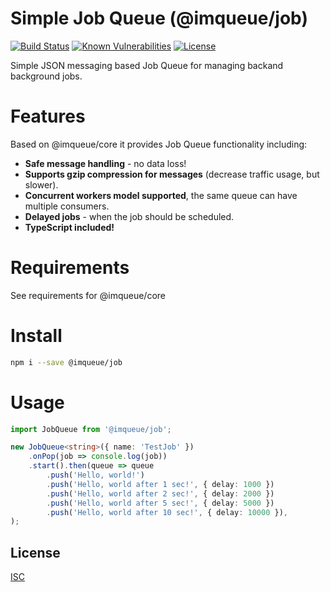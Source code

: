 # Simple Job Queue (@imqueue/job)

[![Build Status](https://travis-ci.org/imqueue/job.svg?branch=master)](https://travis-ci.org/imqueue/job) 
[![Known Vulnerabilities](https://snyk.io/test/github/imqueue/job/badge.svg?targetFile=package.json)](https://snyk.io/test/github/imqueue/job?targetFile=package.json)
[![License](https://img.shields.io/badge/license-ISC-blue.svg)](https://rawgit.com/imqueue/core/master/LICENSE)

Simple JSON messaging based Job Queue for managing backand background jobs.

# Features

Based on @imqueue/core it provides Job Queue functionality including:
 - **Safe message handling** - no data loss!
 - **Supports gzip compression for messages** (decrease traffic usage, but 
   slower).
 - **Concurrent workers model supported**, the same queue can have multiple
   consumers.
 - **Delayed jobs** - when the job should be scheduled.
 - **TypeScript included!**

# Requirements

See requirements for @imqueue/core

# Install

~~~bash
npm i --save @imqueue/job
~~~

# Usage

~~~typescript
import JobQueue from '@imqueue/job';

new JobQueue<string>({ name: 'TestJob' })
    .onPop(job => console.log(job))
    .start().then(queue => queue
        .push('Hello, world!')
        .push('Hello, world after 1 sec!', { delay: 1000 })
        .push('Hello, world after 2 sec!', { delay: 2000 })
        .push('Hello, world after 5 sec!', { delay: 5000 })
        .push('Hello, world after 10 sec!', { delay: 10000 }),
);
~~~

## License

[ISC](https://rawgit.com/imqueue/job/master/LICENSE)
